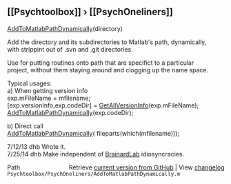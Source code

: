 ## [[Psychtoolbox]] &#8250; [[PsychOneliners]]

[AddToMatlabPathDynamically](AddToMatlabPathDynamically)(directory)  
  
Add the directory and its subdirectories to Matlab's path, dynamically,  
with strippint out of .svn and .git directories.  
  
Use for putting routines onto path that are specifict to a particular  
project, without them staying around and clogging up the name space.  
  
Typical usages:  
a) When getting version info  
  exp.mFileName = mfilename;  
  [exp.versionInfo,exp.codeDir] = [GetAllVersionInfo](GetAllVersionInfo)(exp.mFileName);  
  [AddToMatlabPathDynamically](AddToMatlabPathDynamically)(exp.codeDir);  
  
b) Direct call  
  [AddToMatlabPathDynamically](AddToMatlabPathDynamically)( fileparts(which(mfilename)));   
  
7/12/13  dhb  Wrote it.  
7/25/14  dhb  Make independent of [BrainardLab](BrainardLab) idiosyncracies.  




<div class="code_header" style="text-align:right;">
  <span style="float:left;">Path&nbsp;&nbsp;</span> <span class="counter">Retrieve <a href=
  "https://raw.github.com/Psychtoolbox-3/Psychtoolbox-3/beta/Psychtoolbox/PsychOneliners/AddToMatlabPathDynamically.m">current version from GitHub</a> | View <a href=
  "https://github.com/Psychtoolbox-3/Psychtoolbox-3/commits/beta/Psychtoolbox/PsychOneliners/AddToMatlabPathDynamically.m">changelog</a></span>
</div>
<div class="code">
  <code>Psychtoolbox/PsychOneliners/AddToMatlabPathDynamically.m</code>
</div>

